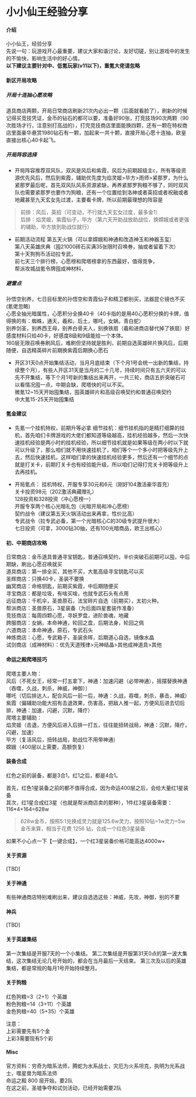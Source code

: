 # 小小仙王经验分享

#### 介绍
小小仙王，经验分享<br>
先说一句：玩游戏开心最重要，建议大家和谐讨论，友好切磋，别让游戏中的发生的不愉快，影响生活中的好心情。<br>
**以下建议主要针对中、低氪玩家(v11以下)，重氪大佬请忽略**

#### 新区开局攻略

##### 开局十连抽心愿攻略
道具商店两颗，开局日常商店刷新21次内必出一颗（后面就看脸了），刷新的时候记得买竞技凭证，金币的钻石的都可以要，准备好90张，打竞技场90次两颗（90次胜场才行，注意别打高战的），打完竞技商店里面能换四颗，还有一颗在特权商店里面豪华悬赏1980钻石有一颗，加起来一共十颗，直接开局心愿十连抽，欧皇直接出核心40卡起飞。

##### 开局阵容选择
* 开局阵容推荐双风队，双风是风后和紫霞，风后为前期超级主c，所有等级资源优先风后，然后到紫霞，辅助优先度为焰灵姬>毕方>雨师>紧那罗，为什么紧那罗最后呢，首先双风队风系资源紧缺，再养紧那罗狗粮不够了，同时双风队也需要紧那罗也要作为狗粮，还有一个位置给到洛神或者英招或者祝融或者地藏甚至九天玄女先过渡，主要看卡牌，所以前期最理想的阵容是
> 前排：风后，英招（可变动，不行就九天玄女过度，最多金1）<br>
> 后排：焰灵姬，紫霞仙子，毕方（第六天开助战放助战位，换嫦娥或者更强的辅助，毕方放到助战位就行）

* 前期活动流程
第五天火锅（可以拿嫦娥和神通和改造神玉和神器玉玺）<br>
第八天英雄庆典（囤21000砖石买满35张限时召唤券，抽或者留着下次）<br>
第十天狗狗币活动拉专武，<br>
前七天三个排行榜，心愿榜和爬塔榜拿的东西最好，值得竞争，<br>
帮派攻城战氪令牌囤成神材料，<br>

##### 避雷点
孙悟空别养，七日目标里的孙悟空和青霞仙子和精卫都别买，法器昆仑镜也不买(氪佬忽略)<br>
心愿全抽光暗属性，心愿积分全换40卡（40卡指的是用40心愿积分换的卡牌，值得换的有：蜘蛛，通天，羲和，后土，哪吒，女娲，青白蛇）<br>
别养剑圣，别养西王母，别养白骨夫人，别换铁扇（羲和进商店替代掉了铁扇）好感度材料只给40卡，好感度8级和9级能给一个本体。<br>
160层无限召唤券刷风后，难刷但坚持就是胜利，前期自选英雄碎片换风后，后期随便，自选精英碎片前期换紫霞后期换心愿石<br>
* 开区31天0点开始集结活动，当月月底结束（下个月1号会统一出新的集结，持续整个月），有些人开区31天是当月的二十几号，持续时间只有五六天的可以先不开集结，等下个月1号新的集结出来再开，一共三轮，商店五折突破石可以看情况囤一点，中期会缺，爬塔快的可以不买。<br>
微氪12~15天开始囤集结，囤英雄碎片和高级召唤契约和普通召唤契约<br>
中大氪15-25天开始囤集结<br>

#### 氪金建议
* 先氪一个挂机特权，前期升等必拿
细节挂机：细节挂机指的是精打细算的挂机，首先咱们卡牌游戏的大佬们都知道等级越高，挂机经验越多，然后一次快速挂机经验是两小时的挂机经验，所以细节挂机就是如果等级在两小时以下就可以升级了，那么咱们就不用快速挂机了，咱们等个一个多小时把等级先升上去，然后快速挂机，这样咱们拿的快速挂机经验更多，然后还有一个细节的点就是打关卡，前期打关卡也有经验能升级，所以咱们记得打完关卡把等级升上去再挂机。

* 开局氪点：
挂机特权，开服专享30元和6元（刚好104激活豪华首充）<br>
关卡投资98元（202激活典藏赠礼）<br>
128投资和328投资（冲心愿榜一）<br>
开服专享两个核心光暗礼包（光暗开局和冲心愿榜）<br>
契约战令（建议第五天火锅活动出来再拿，性价比高）<br>
专武战令（拉专武必备，第一个光暗核心C的30级专武提升很大）<br>
七日投资（可拿，3000钻30抽，还有100光暗商品，欧王出核心）<br>

#### 初、中期商店攻略
日常商店：金币道具普通寻宝钥匙，普通召唤契约，半价突破石前期可以囤，中后期缺，刷出心愿召唤就买<br>
道具商店：第一排全买，其他不买，大氪高级寻宝钥匙可以买<br>
圣辉商店：只换40卡，圣装不要换<br>
幽冥商店：命格钥匙，前期买紫霞，中后期随便买<br>
寻宝商店：都是垃圾，有啥买啥，也就专武石头有点用<br>
远征商店：千机伞，圣兽原石，法宝碎片自选（前期买），太初火种。<br>
帮派商店：圣兽原石，3星装备（为后面四星套装作准备）<br>
竞技商店：每周四颗心愿，寻妖罗盘，进阶兽魂，地藏<br>
跨服商店：女娲，本命神通，轮回之盘，后期法身，轮回之佩<br>
六道商店：本命神通，原石，专武石头<br>
神炼商店：心愿，专武箱子，圣装余晖，后期道心自选，镜像水晶<br>
试剑商店（成神材料）：优先天道残律>元神结晶>其他成神道具>其他<br>


#### 命运之殿爬塔技巧
爬塔主要人物：<br>
风后（不死女王，经常一打五拿下，神通：加速闪避（必带神通），摇摆替换神通（吞噬，久战，刺杀，神威，神御））<br>
哪吒（切后排达人，配合风后一前一后，神通：久战，吞噬，刺杀，暴击，神威）<br>
紫霞（偏辅助功能大招有击退效果，伤害高，把敌人推一起，方便风后进去切后排，神通：加速，闪避，沉默，降疗）<br>
爬塔主要辅助：<br>
焰灵姬（击退，方便风后进入后排一打五，往往能扭转战局，神通：沉默，降疗，闪避，加速）<br>
毕方（复活风后，扭转战局，助战位不用带神通）<br>
嫦娥（400层以上需要，高额恢复）<br>

#### 装备合成
红色之前的装备，都是3合1，红1之后，都是4合1。<br>

首先，红色1星装备之前的都不值得合成，因为命运400层之后，会给大量红1星装备<br>
其次，红1星合成红3星（也就是帮派商店卖的那种），1件红3星装备需要：116*4+164=628w<br>
> 628w金币，按照5:1兑换成灵力就是125.6w灵力，按照10钻=1w灵力=5w金币来算，相当于花费 1256 钻，合成一个红色3星装备<br>

如果不小心点一下【一键合成】，一个红3星装备价格可能高达4000w+


#### 关于资源
[TBD]

#### 关于神通
有些神通商店特别难刷出来，建议自选选这些：神威，先攻，神御，别的不要

#### 神兵
[TBD]

#### 关于英雄集结
第一次集结是开服7天的一个小集结。
第二次集结是开服第31天0点的第一波大集结，这次集结无论几号开始的，都会在当月最后一天结束。
第三次及以后的英雄集结，都是常规的每月1号开始持续整月。

#### 关于狗粮

红色狗粮=3（2+1）个英雄<br>
粉色狗粮=14（3+11）个英雄<br>
金色狗粮=40（5+35）个英雄<br>

注意：<br>
上彩需要先有5个金<br>
上彩3需要现有5个彩<br>

#### Misc
官方资料：穷奇为暗系法师，腾蛇为水系战士，灾厄为火系坦克，执明为光系战士，噬星兽为暗系法师<br>
命运之殿 800 层开始，要2队<br>
在这之前，圣墟争夺和试剑活动，已经开始需要2队<br>



